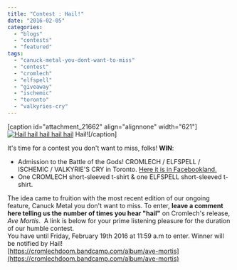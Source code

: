```yaml
---
title: "Contest : Hail!"
date: "2016-02-05"
categories: 
  - "blogs"
  - "contests"
  - "featured"
tags: 
  - "canuck-metal-you-dont-want-to-miss"
  - "contest"
  - "cromlech"
  - "elfspell"
  - "giveaway"
  - "ischemic"
  - "toronto"
  - "valkyries-cry"
---
```


\[caption id="attachment\_21662" align="alignnone" width="621"\][![Hail hail hail hail hail](https://hellbound.ca/wp-content/uploads/2016/02/12647055_1116237005064666_6116634863805455540_n.jpg)](https://hellbound.ca/wp-content/uploads/2016/02/12647055_1116237005064666_6116634863805455540_n.jpg) Hail!\[/caption\]

It's time for a contest you don't want to miss, folks! **WIN**:

  

- Admission to the Battle of the Gods! CROMLECH / ELFSPELL / ISCHEMIC / VALKYRIE'S CRY in Toronto. [Here it is in Facebookland.](https://www.facebook.com/events/1531676997129566/)
- One CROMLECH short-sleeved t-shirt & one ELFSPELL short-sleeved t-shirt.

  

The idea came to fruition with the most recent edition of our ongoing feature, Canuck Metal you don't want to miss. To enter, **leave a comment here telling us the** **number of times you hear "hail"** on Cromlech's release, _Ave Mortis_.  A link is below for your prime listening pleasure for the duration of our humble contest.  
You have until Friday, February 19th 2016 at 11:59 a.m to enter. Winner will be notified by Hail!  
[https://cromlechdoom.bandcamp.com/album/ave-mortis](https://cromlechdoom.bandcamp.com/album/ave-mortis)
